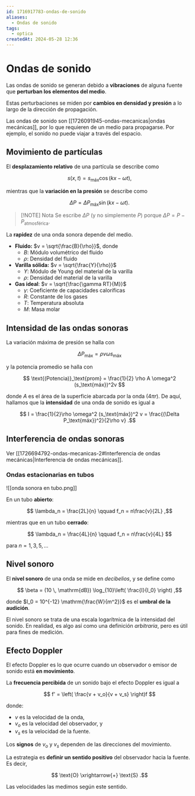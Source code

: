 ```yaml
---
id: 1716917783-ondas-de-sonido
aliases:
  - Ondas de sonido
tags:
  - optica
createdAt: 2024-05-28 12:36
---
```


# Ondas de sonido

Las ondas de sonido se generan debido a **vibraciones** de alguna fuente que **perturban los elementos del medio**.

Estas perturbaciones se miden por **cambios en densidad y presión** a lo largo de la dirección de propagación.

Las ondas de sonido son [[1726091945-ondas-mecanicas|ondas mecánicas]], por lo que requieren de un medio para propagarse. Por ejemplo, el sonido no puede viajar a través del espacio.

## Movimiento de partículas

El **desplazamiento relativo** de una partícula se describe como

$$
s(x,t) = s_\text{máx}\cos(kx - \omega t)
,$$

mientras que la **variación en la presión** se describe como

$$
\Delta P = \Delta P_\text{máx}\sin(kx - \omega t)
.$$

> [!NOTE] Nota
> Se escribe $\Delta P$ (y no simplemente $P$) porque $\Delta P = P - P_\text{atmosférica}$.

La **rapidez** de una onda sonora depende del medio.

- **Fluido:** $v = \sqrt{\frac{B}{\rho}}$, donde
  - $B$: Módulo volumétrico del fluido
  - $\rho$: Densidad del fluido
- **Varilla sólida:** $v = \sqrt{\frac{Y}{\rho}}$
  - $Y$: Módulo de Young del material de la varilla
  - $\rho$: Densidad del material de la varilla
- **Gas ideal**: $v = \sqrt{\frac{\gamma RT}{M}}$
  - $\gamma$: Coeficiente de capacidades caloríficas
  - $R$: Constante de los gases
  - $T$: Temperatura absoluta
  - $M$: Masa molar

## Intensidad de las ondas sonoras

La variación máxima de presión se halla con

$$
\Delta P_\text{máx} = \rho v \omega s_\text{máx}
$$

y la potencia promedio se halla con

$$
\text{(Potencia)}_\text{prom} = \frac{1}{2} \rho A \omega^2 (s_\text{máx})^2v
$$

donde $A$ es el área de la superficie abarcada por la onda ($4\pi r$). De aquí, hallamos que la **intensidad** de una onda de sonido es igual a

$$
I = \frac{1}{2}\rho \omega^2 (s_\text{máx})^2 v = \frac{(\Delta P_\text{máx})^2}{2\rho v}
.$$

## Interferencia de ondas sonoras

Ver [[1726694792-ondas-mecanicas-2#Interferencia de ondas mecánicas|Interferencia de ondas mecánicas]].

### Ondas estacionarias en tubos

![[onda sonora en tubo.png]]

En un tubo **abierto**:

$$
\lambda_n = \frac{2L}{n} \qquad f_n = n\frac{v}{2L}
,$$

mientras que  en un tubo **cerrado**:

$$
\lambda_n = \frac{4L}{n} \qquad f_n = n\frac{v}{4L}
$$

para $n = 1,3,5,\ldots$

## Nivel sonoro

El **nivel sonoro** de una onda se mide en *decibelios*, y se define como

$$
\beta = (10 \, \mathrm{dB}) \log_{10}\left( \frac{I}{I_0} \right)
,$$

donde $I_0 = 10^{-12} \mathrm{\frac{W}{m^2}}$ es el **umbral de la audición**.

El nivel sonoro se trata de una escala logarítmica de la intensidad del sonido. En realidad, es algo así como una definición *arbitraria*, pero es útil para fines de medición.

## Efecto Doppler

El efecto Doppler es lo que ocurre cuando un observador o emisor de sonido está **en movimiento**.

La **frecuencia percibida** de un sonido bajo el efecto Doppler es igual a

$$
f' = \left( \frac{v + v_o}{v + v_s} \right)f
$$

donde:

- $v$ es la velocidad de la onda,
- $v_o$ es la velocidad del observador, y
- $v_s$ es la velocidad de la fuente.

Los **signos** de $v_o$ y $v_s$ dependen de las direcciones del movimiento.

La estrategia es **definir un sentido positivo** del observador hacia la fuente. Es decir,

$$
\text{O} \xrightarrow{+} \text{S}
.$$

Las velocidades las medimos según este sentido.
